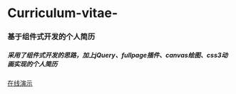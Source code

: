 # Curriculum-vitae-

###  基于组件式开发的个人简历
##### 采用了组件式开发的思路，加上jQuery、fullpage插件、canvas绘图、css3动画实现的个人简历
[在线演示](https://dongdaze.github.io/Curriculum/index.html)
